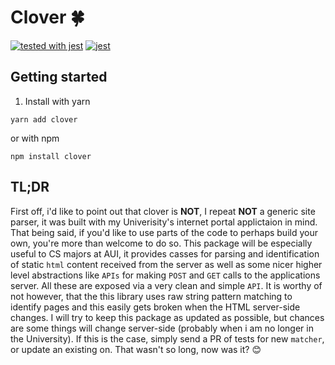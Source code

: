 

# Clover 🍀

[![tested with jest](https://img.shields.io/badge/tested_with-jest-99424f.svg)](https://github.com/facebook/jest) [![jest](https://jestjs.io/img/jest-badge.svg)](https://github.com/facebook/jest)


## Getting started

1. Install with yarn

```
yarn add clover
```

or with npm

```
npm install clover
```
  
## TL;DR
First off, i'd like to point out that clover is **NOT**, I repeat **NOT** a generic site parser, it was built with my Univerisity's internet portal applictaion in mind. That being said, if you'd like to use parts of the code to perhaps build your own, you're more than welcome to do so. This package will be especially useful to CS majors at AUI, it provides casses for parsing and identification of static ```html``` content received from the server as well as some nicer higher level abstractions like ```APIs``` for making ```POST``` and ```GET``` calls to the applications server. All these are exposed via a very clean and simple ```API```. It is worthy of not however, that the this library uses raw string pattern matching to identify pages and this easily gets broken when the HTML server-side changes. I will try to keep this package as updated as possible, but chances are some things will change server-side (probably when i am no longer in the University). If this is the case, simply send a PR of tests for new ```matcher```, or update an existing on. That wasn't so long, now was it? 😊

